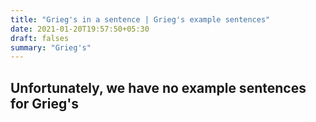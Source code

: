 ```yaml
---
title: "Grieg's in a sentence | Grieg's example sentences"
date: 2021-01-20T19:57:50+05:30
draft: falses
summary: "Grieg's"
---
```

## Unfortunately, we have no example sentences for Grieg's                 
